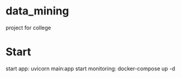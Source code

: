 # data_mining
project for college


# Start

start app: uvicorn main:app
start monitoring: docker-compose up -d
